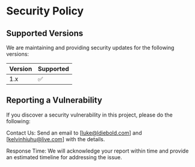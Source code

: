 # Security Policy

## Supported Versions

We are maintaining and providing security updates for the following versions:

| Version | Supported          |
| ------- | ------------------ |
| 1.x     | :white_check_mark: |

## Reporting a Vulnerability

If you discover a security vulnerability in this project, please do the following:

Contact Us: Send an email to [luke@ldiebold.com] and [kelvinhiuhu@live.com] with the details.

Response Time: We will acknowledge your report within time and provide an estimated timeline for addressing the issue.
